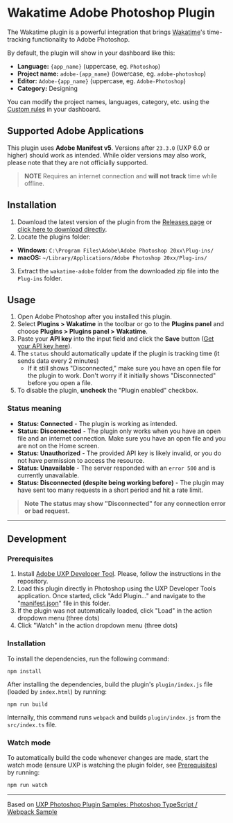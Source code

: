 # Wakatime Adobe Photoshop Plugin

The Wakatime plugin is a powerful integration that brings [Wakatime](https://wakatime.com/)'s time-tracking functionality to Adobe Photoshop.

By default, the plugin will show in your dashboard like this:

- **Language:** `{app_name}` (uppercase, eg. `Photoshop`)
- **Project name:** `adobe-{app_name}` (lowercase, eg. `adobe-photoshop`)
- **Editor:** `Adobe-{app_name}` (uppercase, eg. `Adobe-Photoshop`)
- **Category:** Designing

You can modify the project names, languages, category, etc. using the [Custom rules](https://wakatime.com/settings/rules) in your dashboard.

## Supported Adobe Applications

This plugin uses **Adobe Manifest v5**. Versions after `23.3.0` (UXP 6.0 or higher) should work as intended.
While older versions may also work, please note that they are not officially supported.

> **NOTE**
> Requires an internet connection and **will not track** time while offline.

## Installation

1. Download the latest version of the plugin from the [Releases page]() or [click here to download directly]().
2. Locate the plugins folder:
  - **Windows:** `C:\Program Files\Adobe\Adobe Photoshop 20xx\Plug-ins/`
  - **macOS:** `~/Library/Applications/Adobe Photoshop 20xx/Plug-ins/`
3. Extract the `wakatime-adobe` folder from the downloaded zip file into the `Plug-ins` folder.


## Usage

1. Open Adobe Photoshop after you installed this plugin.
2. Select **Plugins > Wakatime** in the toolbar or go to the **Plugins panel** and choose **Plugins > Plugins panel > Wakatime**.
3. Paste your **API key** into the input field and click the **Save** button ([Get your API key here](https://wakatime.com/api-key)).
4. The `status` should automatically update if the plugin is tracking time (it sends data every 2 minutes)
   - If it still shows "Disconnected," make sure you have an open file for the plugin to work. Don't worry if it initially shows "Disconnected" before you open a file.
5. To disable the plugin, **uncheck** the "Plugin enabled" checkbox.

### Status meaning

- **Status: Connected** - The plugin is working as intended.
- **Status: Disconnected** - The plugin only works when you have an open file and an internet connection. Make sure you have an open file and you are not on the Home screen.
- **Status: Unauthorized** - The provided API key is likely invalid, or you do not have permission to access the resource.
- **Status: Unavailable** - The server responded with an `error 500` and is currently unavailable.
- **Status: Disconnected (despite being working before)** - The plugin may have sent too many requests in a short period and hit a rate limit.

> **Note**
> **The status may show "Disconnected" for any connection error or bad request.**

---

## Development

### Prerequisites

1. Install [Adobe UXP Developer Tool](https://github.com/adobe-uxp/devtools-cli). Please, follow the instructions in the repository.
2. Load this plugin directly in Photoshop using the UXP Developer Tools application. Once started, click "Add Plugin..." and navigate to the "[manifest.json](plugin/manifest.json)" file in this folder.
3. If the plugin was not automatically loaded, click "Load" in the action dropdown menu (three dots)
4. Click "Watch" in the action dropdown menu (three dots)

### Installation

To install the dependencies, run the following command:

```shell
npm install
```

After installing the dependencies, build the plugin's `plugin/index.js` file (loaded by `index.html`) by running:

```shell
npm run build
```

Internally, this command runs `webpack` and builds `plugin/index.js` from the `src/index.ts` file.

### Watch mode

To automatically build the code whenever changes are made, start the watch mode (ensure UXP is watching the plugin folder, see [Prerequisites](#prerequisites)) by running:

```shell
npm run watch
```

---

Based on [UXP Photoshop Plugin Samples: Photoshop TypeScript / Webpack Sample](https://github.com/AdobeDocs/uxp-photoshop-plugin-samples/tree/main/typescript-webpack-sample)

